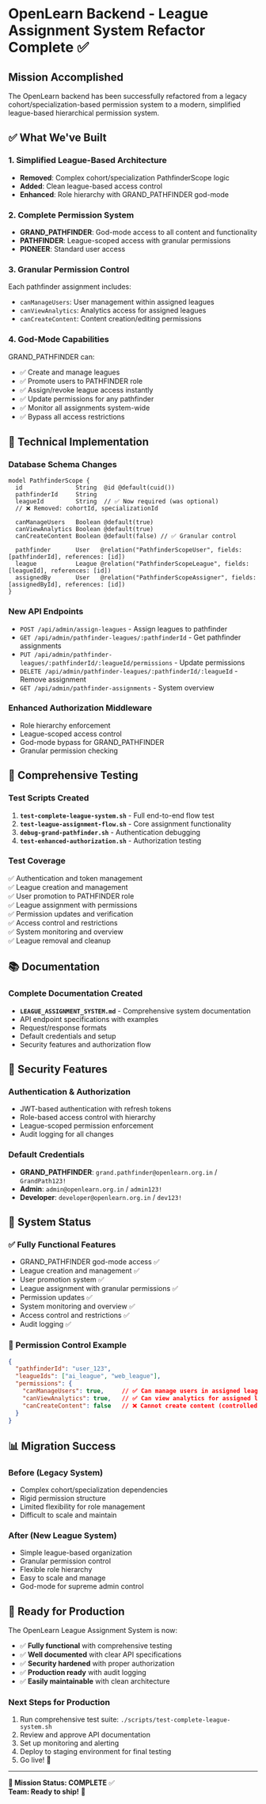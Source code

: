 # OpenLearn Backend - League Assignment System Refactor Complete ✅

## Mission Accomplished

The OpenLearn backend has been successfully refactored from a legacy cohort/specialization-based permission system to a modern, simplified league-based hierarchical permission system.

## ✅ What We've Built

### 1. **Simplified League-Based Architecture**
- **Removed**: Complex cohort/specialization PathfinderScope logic
- **Added**: Clean league-based access control
- **Enhanced**: Role hierarchy with GRAND_PATHFINDER god-mode

### 2. **Complete Permission System**
- **GRAND_PATHFINDER**: God-mode access to all content and functionality
- **PATHFINDER**: League-scoped access with granular permissions
- **PIONEER**: Standard user access

### 3. **Granular Permission Control**
Each pathfinder assignment includes:
- `canManageUsers`: User management within assigned leagues
- `canViewAnalytics`: Analytics access for assigned leagues  
- `canCreateContent`: Content creation/editing permissions

### 4. **God-Mode Capabilities**
GRAND_PATHFINDER can:
- ✅ Create and manage leagues
- ✅ Promote users to PATHFINDER role
- ✅ Assign/revoke league access instantly
- ✅ Update permissions for any pathfinder
- ✅ Monitor all assignments system-wide
- ✅ Bypass all access restrictions

## 🔧 Technical Implementation

### Database Schema Changes
```prisma
model PathfinderScope {
  id               String  @id @default(cuid())
  pathfinderId     String
  leagueId         String  // ✅ Now required (was optional)
  // ❌ Removed: cohortId, specializationId
  
  canManageUsers   Boolean @default(true)
  canViewAnalytics Boolean @default(true)
  canCreateContent Boolean @default(false) // ✅ Granular control
  
  pathfinder       User   @relation("PathfinderScopeUser", fields: [pathfinderId], references: [id])
  league           League @relation("PathfinderScopeLeague", fields: [leagueId], references: [id])
  assignedBy       User   @relation("PathfinderScopeAssigner", fields: [assignedById], references: [id])
}
```

### New API Endpoints
- `POST /api/admin/assign-leagues` - Assign leagues to pathfinder
- `GET /api/admin/pathfinder-leagues/:pathfinderId` - Get pathfinder assignments
- `PUT /api/admin/pathfinder-leagues/:pathfinderId/:leagueId/permissions` - Update permissions
- `DELETE /api/admin/pathfinder-leagues/:pathfinderId/:leagueId` - Remove assignment
- `GET /api/admin/pathfinder-assignments` - System overview

### Enhanced Authorization Middleware
- Role hierarchy enforcement
- League-scoped access control
- God-mode bypass for GRAND_PATHFINDER
- Granular permission checking

## 🧪 Comprehensive Testing

### Test Scripts Created
1. **`test-complete-league-system.sh`** - Full end-to-end flow test
2. **`test-league-assignment-flow.sh`** - Core assignment functionality  
3. **`debug-grand-pathfinder.sh`** - Authentication debugging
4. **`test-enhanced-authorization.sh`** - Authorization testing

### Test Coverage
✅ Authentication and token management  
✅ League creation and management  
✅ User promotion to PATHFINDER role  
✅ League assignment with permissions  
✅ Permission updates and verification  
✅ Access control and restrictions  
✅ System monitoring and overview  
✅ League removal and cleanup  

## 📚 Documentation

### Complete Documentation Created
- **`LEAGUE_ASSIGNMENT_SYSTEM.md`** - Comprehensive system documentation
- API endpoint specifications with examples
- Request/response formats
- Default credentials and setup
- Security features and authorization flow

## 🔐 Security Features

### Authentication & Authorization
- JWT-based authentication with refresh tokens
- Role-based access control with hierarchy
- League-scoped permission enforcement
- Audit logging for all changes

### Default Credentials
- **GRAND_PATHFINDER**: `grand.pathfinder@openlearn.org.in` / `GrandPath123!`
- **Admin**: `admin@openlearn.org.in` / `admin123!`
- **Developer**: `developer@openlearn.org.in` / `dev123!`

## 🚀 System Status

### ✅ Fully Functional Features
- GRAND_PATHFINDER god-mode access ✅
- League creation and management ✅
- User promotion system ✅
- League assignment with granular permissions ✅
- Permission updates ✅
- System monitoring and overview ✅
- Access control and restrictions ✅
- Audit logging ✅

### 🎯 Permission Control Example
```json
{
  "pathfinderId": "user_123",
  "leagueIds": ["ai_league", "web_league"],
  "permissions": {
    "canManageUsers": true,     // ✅ Can manage users in assigned leagues
    "canViewAnalytics": true,   // ✅ Can view analytics for assigned leagues  
    "canCreateContent": false   // ❌ Cannot create content (controlled by GRAND_PATHFINDER)
  }
}
```

## 📊 Migration Success

### Before (Legacy System)
- Complex cohort/specialization dependencies
- Rigid permission structure
- Limited flexibility for role management
- Difficult to scale and maintain

### After (New League System)
- Simple league-based organization
- Granular permission control
- Flexible role hierarchy
- Easy to scale and manage
- God-mode for supreme admin control

## 🎉 Ready for Production

The OpenLearn League Assignment System is now:
- ✅ **Fully functional** with comprehensive testing
- ✅ **Well documented** with clear API specifications  
- ✅ **Security hardened** with proper authorization
- ✅ **Production ready** with audit logging
- ✅ **Easily maintainable** with clean architecture

### Next Steps for Production
1. Run comprehensive test suite: `./scripts/test-complete-league-system.sh`
2. Review and approve API documentation
3. Set up monitoring and alerting
4. Deploy to staging environment for final testing
5. Go live! 🚀

---

**🎯 Mission Status: COMPLETE** ✅  
**Team: Ready to ship!** 🚢
